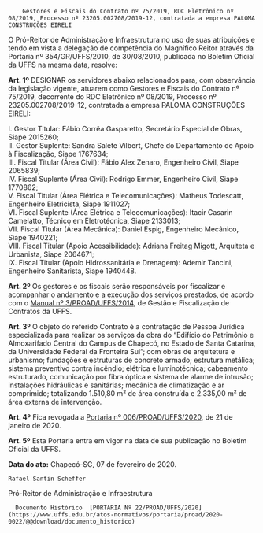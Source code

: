         Gestores e Fiscais do Contrato nº 75/2019, RDC Eletrônico nº 08/2019, Processo nº 23205.002708/2019-12, contratada a empresa PALOMA CONSTRUÇÕES EIRELI  

O Pró-Reitor de Administração e Infraestrutura no uso de suas atribuições e tendo em vista a delegação de competência do Magnífico Reitor através da Portaria nº 354/GR/UFFS/2010, de 30/08/2010, publicada no Boletim Oficial da UFFS na mesma data, resolve:

 **Art. 1º** DESIGNAR os servidores abaixo relacionados para, com observância da legislação vigente, atuarem como Gestores e Fiscais do Contrato nº 75/2019, decorrente do RDC Eletrônico nº 08/2019, Processo nº 23205.002708/2019-12, contratada a empresa PALOMA CONSTRUÇÕES EIRELI:

 I. Gestor Titular: Fábio Corrêa Gasparetto, Secretário Especial de Obras, Siape 2015260;  
II. Gestor Suplente: Sandra Salete Vilbert, Chefe do Departamento de Apoio à Fiscalização, Siape 1767634;  
III. Fiscal Titular (Área Civil): Fábio Alex Zenaro, Engenheiro Civil, Siape 2065839;  
IV. Fiscal Suplente (Área Civil): Rodrigo Emmer, Engenheiro Civil, Siape 1770862;  
V. Fiscal Titular (Área Elétrica e Telecomunicações): Matheus Todescatt, Engenheiro Eletricista, Siape 1911027;  
VI. Fiscal Suplente (Área Elétrica e Telecomunicações): Itacir Casarin Camelatto, Técnico em Eletrotécnica, Siape 2133013;  
VII. Fiscal Titular (Área Mecânica): Daniel Espig, Engenheiro Mecânico, Siape 1940221;  
VIII. Fiscal Titular (Apoio Acessibilidade): Adriana Freitag Migott, Arquiteta e Urbanista, Siape 2064671;  
IX. Fiscal Titular (Apoio Hidrossanitária e Drenagem): Ademir Tancini, Engenheiro Sanitarista, Siape 1940448.

 **Art. 2º** Os gestores e os fiscais serão responsáveis por fiscalizar e acompanhar o andamento e a execução dos serviços prestados, de acordo com o [Manual nº 3/PROAD/UFFS/2014](https://www.uffs.edu.br/atos-normativos/manual/proad/2014-0003), de Gestão e Fiscalização de Contratos da UFFS.

 **Art. 3º** O objeto do referido Contrato é a contratação de Pessoa Jurídica especializada para realizar os serviços da obra do “Edifício do Patrimônio e Almoxarifado Central do Campus de Chapecó, no Estado de Santa Catarina, da Universidade Federal da Fronteira Sul”; com obras de arquitetura e urbanismo; fundações e estruturas de concreto armado; estrutura metálica; sistema preventivo contra incêndio; elétrica e luminotécnica; cabeamento estruturado, comunicação por fibra óptica e sistema de alarme de intrusão; instalações hidráulicas e sanitárias; mecânica de climatização e ar comprimido; totalizando 1.510,80 m² de área construída e 2.335,00 m² de área externa de intervenção.

 **Art. 4º** Fica revogada a [Portaria nº 006/PROAD/UFFS/2020](https://www.uffs.edu.br/atos-normativos/portaria/proad/2020-0006), de 21 de janeiro de 2020.

 **Art. 5º** Esta Portaria entra em vigor na data de sua publicação no Boletim Oficial da UFFS.

   **Data do ato:** Chapecó-SC, 07 de fevereiro de 2020.   
 

    Rafael Santin Scheffer   
 Pró-Reitor de Administração e Infraestrutura 

      Documento Histórico  [PORTARIA Nº 22/PROAD/UFFS/2020](https://www.uffs.edu.br/atos-normativos/portaria/proad/2020-0022/@@download/documento_historico)     
      